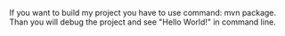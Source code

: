 If you want to build my project you have to use command: mvn package. Than you will debug the project and see "Hello World!" in command line.
